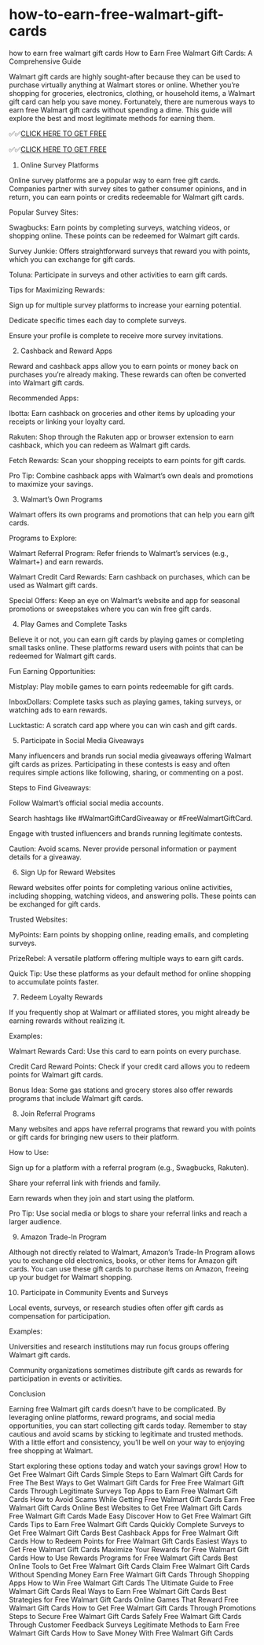# how-to-earn-free-walmart-gift-cards
how to earn free walmart gift cards
How to Earn Free Walmart Gift Cards: A Comprehensive Guide

Walmart gift cards are highly sought-after because they can be used to purchase virtually anything at Walmart stores or online. Whether you’re shopping for groceries, electronics, clothing, or household items, a Walmart gift card can help you save money. Fortunately, there are numerous ways to earn free Walmart gift cards without spending a dime. This guide will explore the best and most legitimate methods for earning them.

✅✅[CLICK HERE TO GET FREE](https://rahhat.xyz/allgift/)

✅✅[CLICK HERE TO GET FREE](https://rahhat.xyz/allgift/)

1. Online Survey Platforms

Online survey platforms are a popular way to earn free gift cards. Companies partner with survey sites to gather consumer opinions, and in return, you can earn points or credits redeemable for Walmart gift cards.

Popular Survey Sites:

Swagbucks: Earn points by completing surveys, watching videos, or shopping online. These points can be redeemed for Walmart gift cards.

Survey Junkie: Offers straightforward surveys that reward you with points, which you can exchange for gift cards.

Toluna: Participate in surveys and other activities to earn gift cards.

Tips for Maximizing Rewards:

Sign up for multiple survey platforms to increase your earning potential.

Dedicate specific times each day to complete surveys.

Ensure your profile is complete to receive more survey invitations.

2. Cashback and Reward Apps

Reward and cashback apps allow you to earn points or money back on purchases you’re already making. These rewards can often be converted into Walmart gift cards.

Recommended Apps:

Ibotta: Earn cashback on groceries and other items by uploading your receipts or linking your loyalty card.

Rakuten: Shop through the Rakuten app or browser extension to earn cashback, which you can redeem as Walmart gift cards.

Fetch Rewards: Scan your shopping receipts to earn points for gift cards.

Pro Tip: Combine cashback apps with Walmart’s own deals and promotions to maximize your savings.

3. Walmart’s Own Programs

Walmart offers its own programs and promotions that can help you earn gift cards.

Programs to Explore:

Walmart Referral Program: Refer friends to Walmart’s services (e.g., Walmart+) and earn rewards.

Walmart Credit Card Rewards: Earn cashback on purchases, which can be used as Walmart gift cards.

Special Offers:
Keep an eye on Walmart’s website and app for seasonal promotions or sweepstakes where you can win free gift cards.

4. Play Games and Complete Tasks

Believe it or not, you can earn gift cards by playing games or completing small tasks online. These platforms reward users with points that can be redeemed for Walmart gift cards.

Fun Earning Opportunities:

Mistplay: Play mobile games to earn points redeemable for gift cards.

InboxDollars: Complete tasks such as playing games, taking surveys, or watching ads to earn rewards.

Lucktastic: A scratch card app where you can win cash and gift cards.

5. Participate in Social Media Giveaways

Many influencers and brands run social media giveaways offering Walmart gift cards as prizes. Participating in these contests is easy and often requires simple actions like following, sharing, or commenting on a post.

Steps to Find Giveaways:

Follow Walmart’s official social media accounts.

Search hashtags like #WalmartGiftCardGiveaway or #FreeWalmartGiftCard.

Engage with trusted influencers and brands running legitimate contests.

Caution: Avoid scams. Never provide personal information or payment details for a giveaway.

6. Sign Up for Reward Websites

Reward websites offer points for completing various online activities, including shopping, watching videos, and answering polls. These points can be exchanged for gift cards.

Trusted Websites:

MyPoints: Earn points by shopping online, reading emails, and completing surveys.

PrizeRebel: A versatile platform offering multiple ways to earn gift cards.

Quick Tip: Use these platforms as your default method for online shopping to accumulate points faster.

7. Redeem Loyalty Rewards

If you frequently shop at Walmart or affiliated stores, you might already be earning rewards without realizing it.

Examples:

Walmart Rewards Card: Use this card to earn points on every purchase.

Credit Card Reward Points: Check if your credit card allows you to redeem points for Walmart gift cards.

Bonus Idea: Some gas stations and grocery stores also offer rewards programs that include Walmart gift cards.

8. Join Referral Programs

Many websites and apps have referral programs that reward you with points or gift cards for bringing new users to their platform.

How to Use:

Sign up for a platform with a referral program (e.g., Swagbucks, Rakuten).

Share your referral link with friends and family.

Earn rewards when they join and start using the platform.

Pro Tip: Use social media or blogs to share your referral links and reach a larger audience.

9. Amazon Trade-In Program

Although not directly related to Walmart, Amazon’s Trade-In Program allows you to exchange old electronics, books, or other items for Amazon gift cards. You can use these gift cards to purchase items on Amazon, freeing up your budget for Walmart shopping.

10. Participate in Community Events and Surveys

Local events, surveys, or research studies often offer gift cards as compensation for participation.

Examples:

Universities and research institutions may run focus groups offering Walmart gift cards.

Community organizations sometimes distribute gift cards as rewards for participation in events or activities.

Conclusion

Earning free Walmart gift cards doesn’t have to be complicated. By leveraging online platforms, reward programs, and social media opportunities, you can start collecting gift cards today. Remember to stay cautious and avoid scams by sticking to legitimate and trusted methods. With a little effort and consistency, you’ll be well on your way to enjoying free shopping at Walmart.

Start exploring these options today and watch your savings grow!
How to Get Free Walmart Gift Cards
Simple Steps to Earn Walmart Gift Cards for Free
The Best Ways to Get Walmart Gift Cards for Free
Free Walmart Gift Cards Through Legitimate Surveys
Top Apps to Earn Free Walmart Gift Cards
How to Avoid Scams While Getting Free Walmart Gift Cards
Earn Free Walmart Gift Cards Online
Best Websites to Get Free Walmart Gift Cards
Free Walmart Gift Cards Made Easy
Discover How to Get Free Walmart Gift Cards
Tips to Earn Free Walmart Gift Cards Quickly
Complete Surveys to Get Free Walmart Gift Cards
Best Cashback Apps for Free Walmart Gift Cards
How to Redeem Points for Free Walmart Gift Cards
Easiest Ways to Get Free Walmart Gift Cards
Maximize Your Rewards for Free Walmart Gift Cards
How to Use Rewards Programs for Free Walmart Gift Cards
Best Online Tools to Get Free Walmart Gift Cards
Claim Free Walmart Gift Cards Without Spending Money
Earn Free Walmart Gift Cards Through Shopping Apps
How to Win Free Walmart Gift Cards
The Ultimate Guide to Free Walmart Gift Cards
Real Ways to Earn Free Walmart Gift Cards
Best Strategies for Free Walmart Gift Cards
Online Games That Reward Free Walmart Gift Cards
How to Get Free Walmart Gift Cards Through Promotions
Steps to Secure Free Walmart Gift Cards Safely
Free Walmart Gift Cards Through Customer Feedback Surveys
Legitimate Methods to Earn Free Walmart Gift Cards
How to Save Money With Free Walmart Gift Cards
